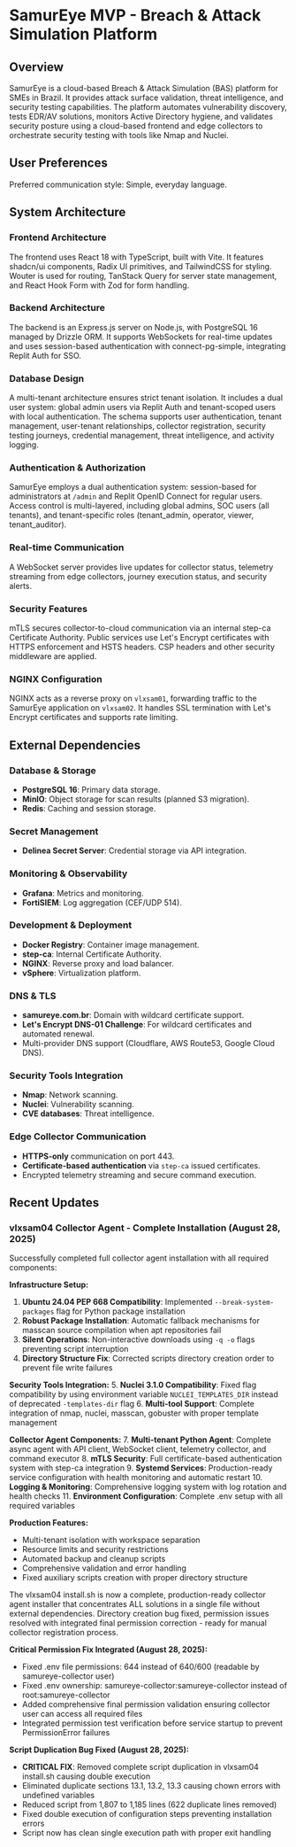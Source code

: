 # SamurEye MVP - Breach & Attack Simulation Platform

## Overview
SamurEye is a cloud-based Breach & Attack Simulation (BAS) platform for SMEs in Brazil. It provides attack surface validation, threat intelligence, and security testing capabilities. The platform automates vulnerability discovery, tests EDR/AV solutions, monitors Active Directory hygiene, and validates security posture using a cloud-based frontend and edge collectors to orchestrate security testing with tools like Nmap and Nuclei.

## User Preferences
Preferred communication style: Simple, everyday language.

## System Architecture

### Frontend Architecture
The frontend uses React 18 with TypeScript, built with Vite. It features shadcn/ui components, Radix UI primitives, and TailwindCSS for styling. Wouter is used for routing, TanStack Query for server state management, and React Hook Form with Zod for form handling.

### Backend Architecture
The backend is an Express.js server on Node.js, with PostgreSQL 16 managed by Drizzle ORM. It supports WebSockets for real-time updates and uses session-based authentication with connect-pg-simple, integrating Replit Auth for SSO.

### Database Design
A multi-tenant architecture ensures strict tenant isolation. It includes a dual user system: global admin users via Replit Auth and tenant-scoped users with local authentication. The schema supports user authentication, tenant management, user-tenant relationships, collector registration, security testing journeys, credential management, threat intelligence, and activity logging.

### Authentication & Authorization
SamurEye employs a dual authentication system: session-based for administrators at `/admin` and Replit OpenID Connect for regular users. Access control is multi-layered, including global admins, SOC users (all tenants), and tenant-specific roles (tenant_admin, operator, viewer, tenant_auditor).

### Real-time Communication
A WebSocket server provides live updates for collector status, telemetry streaming from edge collectors, journey execution status, and security alerts.

### Security Features
mTLS secures collector-to-cloud communication via an internal step-ca Certificate Authority. Public services use Let's Encrypt certificates with HTTPS enforcement and HSTS headers. CSP headers and other security middleware are applied.

### NGINX Configuration
NGINX acts as a reverse proxy on `vlxsam01`, forwarding traffic to the SamurEye application on `vlxsam02`. It handles SSL termination with Let's Encrypt certificates and supports rate limiting.

## External Dependencies

### Database & Storage
- **PostgreSQL 16**: Primary data storage.
- **MinIO**: Object storage for scan results (planned S3 migration).
- **Redis**: Caching and session storage.

### Secret Management
- **Delinea Secret Server**: Credential storage via API integration.

### Monitoring & Observability
- **Grafana**: Metrics and monitoring.
- **FortiSIEM**: Log aggregation (CEF/UDP 514).

### Development & Deployment
- **Docker Registry**: Container image management.
- **step-ca**: Internal Certificate Authority.
- **NGINX**: Reverse proxy and load balancer.
- **vSphere**: Virtualization platform.

### DNS & TLS
- **samureye.com.br**: Domain with wildcard certificate support.
- **Let's Encrypt DNS-01 Challenge**: For wildcard certificates and automated renewal.
- Multi-provider DNS support (Cloudflare, AWS Route53, Google Cloud DNS).

### Security Tools Integration
- **Nmap**: Network scanning.
- **Nuclei**: Vulnerability scanning.
- **CVE databases**: Threat intelligence.

### Edge Collector Communication
- **HTTPS-only** communication on port 443.
- **Certificate-based authentication** via `step-ca` issued certificates.
- Encrypted telemetry streaming and secure command execution.

## Recent Updates

### vlxsam04 Collector Agent - Complete Installation (August 28, 2025)
Successfully completed full collector agent installation with all required components:

**Infrastructure Setup:**
1. **Ubuntu 24.04 PEP 668 Compatibility**: Implemented `--break-system-packages` flag for Python package installation
2. **Robust Package Installation**: Automatic fallback mechanisms for masscan source compilation when apt repositories fail
3. **Silent Operations**: Non-interactive downloads using `-q -o` flags preventing script interruption
4. **Directory Structure Fix**: Corrected scripts directory creation order to prevent file write failures

**Security Tools Integration:**
5. **Nuclei 3.1.0 Compatibility**: Fixed flag compatibility by using environment variable `NUCLEI_TEMPLATES_DIR` instead of deprecated `-templates-dir` flag
6. **Multi-tool Support**: Complete integration of nmap, nuclei, masscan, gobuster with proper template management

**Collector Agent Components:**
7. **Multi-tenant Python Agent**: Complete async agent with API client, WebSocket client, telemetry collector, and command executor
8. **mTLS Security**: Full certificate-based authentication system with step-ca integration
9. **Systemd Services**: Production-ready service configuration with health monitoring and automatic restart
10. **Logging & Monitoring**: Comprehensive logging system with log rotation and health checks
11. **Environment Configuration**: Complete .env setup with all required variables

**Production Features:**
- Multi-tenant isolation with workspace separation
- Resource limits and security restrictions
- Automated backup and cleanup scripts
- Comprehensive validation and error handling
- Fixed auxiliary scripts creation with proper directory structure

The vlxsam04 install.sh is now a complete, production-ready collector agent installer that concentrates ALL solutions in a single file without external dependencies. Directory creation bug fixed, permission issues resolved with integrated final permission correction - ready for manual collector registration process.

**Critical Permission Fix Integrated (August 28, 2025):**
- Fixed .env file permissions: 644 instead of 640/600 (readable by samureye-collector user)
- Fixed .env ownership: samureye-collector:samureye-collector instead of root:samureye-collector
- Added comprehensive final permission validation ensuring collector user can access all required files
- Integrated permission test verification before service startup to prevent PermissionError failures

**Script Duplication Bug Fixed (August 28, 2025):**
- **CRITICAL FIX**: Removed complete script duplication in vlxsam04 install.sh causing double execution
- Eliminated duplicate sections 13.1, 13.2, 13.3 causing chown errors with undefined variables
- Reduced script from 1,807 to 1,185 lines (622 duplicate lines removed)
- Fixed double execution of configuration steps preventing installation errors
- Script now has clean single execution path with proper exit handling